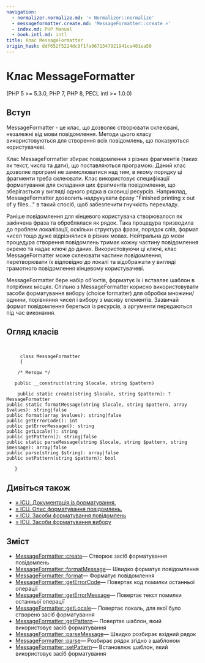 ```yaml
---
navigation:
  - normalizer.normalize.md: '« Normalizer::normalize'
  - messageformatter.create.md: 'MessageFormatter::create »'
  - index.md: PHP Manual
  - book.intl.md: intl
title: Клас MessageFormatter
origin_hash: ddf652f5224dc9f1fa9671347921941ca401ea50
---
```

# Клас MessageFormatter

(PHP 5 >= 5.3.0, PHP 7, PHP 8, PECL intl >= 1.0.0)

## Вступ

MessageFormatter - це клас, що дозволяє створювати склеювані, незалежні від мови повідомлення. Методи цього класу використовуються для створення всіх повідомлень, що показуються користувачеві.

Клас MessageFormatter збирає повідомлення з різних фрагментів (таких як текст, числа та дати), що поставляються програмою. Даний клас дозволяє програмі не замислюватися над тим, в якому порядку ці фрагменти треба склеювати. Клас використовує специфікації форматування для складання цих фрагментів повідомлення, що зберігається у вигляді одного рядка в сховищі ресурсів. Наприклад, MessageFormatter дозволить надрукувати фразу "Finished printing x out of y files..." в такий спосіб, щоб забезпечити гнучкість перекладу.

Раніше повідомлення для кінцевого користувача створювалося як закінчена фраза та оброблялася як рядок. Така процедура призводила до проблем локалізації, оскільки структура фрази, порядок слів, формат чисел тощо дуже відрізнялися в різних мовах. Нейтральна до мови процедура створення повідомлень тримає кожну частину повідомлення окремо та надає ключі до даних. Використовуючи ці ключі, клас MessageFormatter може склеювати частини повідомлення, перетворювати їх відповідно до локалі та відображати у вигляді грамотного повідомлення кінцевому користувачеві.

MessageFormatter бере набір об'єктів, форматує їх і вставляє шаблон в потрібних місцях. Спільно з MessageFormatter корисно використовувати засоби форматування вибору (choice formatter) для обробки множини/однини, порівняння чисел і вибору з масиву елементів. Зазвичай формат повідомлення береться із ресурсів, а аргументи передаються під час виконання.

## Огляд класів

```classsynopsis

    
     class MessageFormatter
     {

    /* Методы */
    
   public __construct(string $locale, string $pattern)

    public static create(string $locale, string $pattern): ?MessageFormatter
public static formatMessage(string $locale, string $pattern, array $values): string|false
public format(array $values): string|false
public getErrorCode(): int
public getErrorMessage(): string
public getLocale(): string
public getPattern(): string|false
public static parseMessage(string $locale, string $pattern, string $message): array|false
public parse(string $string): array|false
public setPattern(string $pattern): bool

   }
```

## Дивіться також

-   [» ICU. Документація із форматування.](https://unicode-org.github.io/icu/userguide/format_parse/)
-   [» ICU. Опис форматування повідомлень.](https://unicode-org.github.io/icu/userguide/format_parse/messages/)
-   [» ICU. Засоби форматування повідомлень](https://unicode-org.github.io/icu/userguide/format_parse/messages/)
-   [» ICU. Засоби форматування вибору](https://unicode-org.github.io/icu-docs/apidoc/released/icu4c/classChoiceFormat.md)

## Зміст

-   [MessageFormatter::create](messageformatter.create.md)— Створює засіб форматування повідомлень
-   [MessageFormatter::formatMessage](messageformatter.formatmessage.md)— Швидко форматує повідомлення
-   [MessageFormatter::format](messageformatter.format.md)— Форматує повідомлення
-   [MessageFormatter::getErrorCode](messageformatter.geterrorcode.md)— Повертає код помилки останньої операції
-   [MessageFormatter::getErrorMessage](messageformatter.geterrormessage.md)— Повертає текст помилки останньої операції
-   [MessageFormatter::getLocale](messageformatter.getlocale.md)— Повертає локаль, для якої було створено засіб форматування
-   [MessageFormatter::getPattern](messageformatter.getpattern.md)— Повертає шаблон, який використовує засіб форматування
-   [MessageFormatter::parseMessage](messageformatter.parsemessage.md)— Швидко розбирає вхідний рядок
-   [MessageFormatter::parse](messageformatter.parse.md)— Розбирає рядок згідно з шаблоном
-   [MessageFormatter::setPattern](messageformatter.setpattern.md)— Встановлює шаблон, який використовує засіб форматування
